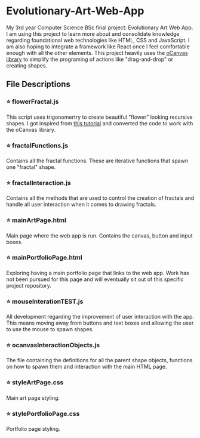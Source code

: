 # Evolutionary-Art-Web-App

My 3rd year Computer Science BSc final project: Evolutionary Art Web App. I am using this project to learn more about and consolidate knowledge regarding foundational web technologies like HTML, CSS and JavaScript. I am also hoping to integrate a framework like React once I feel comfortable enough with all the other elements. This project heavily uses the [oCanvas library](http://ocanvas.org/) to simplify the programing of actions like "drag-and-drop" or creating shapes.

## File Descriptions

### ⭐ flowerFractal.js

This script uses trigonomertry to create beautiful "flower" looking recursive shapes. I got inspired from [this tutorial](https://www.youtube.com/watch?v=ymmtEgp0Tuc&t=2s&ab_channel=Frankslaboratory) and converted the code to work with the oCanvas library.

### ⭐ fractalFunctions.js

Contains all the fractal functions. These are iterative functions that spawn one "fractal" shape.

### ⭐ fractalInteraction.js

Contains all the methods that are used to control the creation of fractals and handle all user interaction when it comes to drawing
fractals.

### ⭐ mainArtPage.html

Main page where the web app is run. Contains the canvas, button and input boxes.

### ⭐ mainPortfolioPage.html

Exploring having a main portfolio page that links to the web app. Work has not been pursued for this page and will eventually sit out of this specific project repository.

### ⭐ mouseInterationTEST.js

All development regarding the improvement of user interaction with the app. This means moving away from buttons and text boxes and allowing the user to use the mouse to spawn shapes.

### ⭐ ocanvasInteractionObjects.js

The file containing the definitions for all the parent shape objects, functions on how to spawn them and interaction with the main HTML page.

### ⭐ styleArtPage.css

Main art page styling.

### ⭐ stylePortfolioPage.css

Portfolio page styling.
